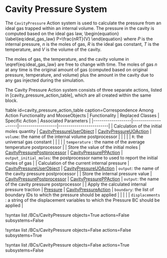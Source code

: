 # Cavity Pressure System

The  `CavityPressure` Action system is used to calculate the pressure from an ideal gas trapped within an internal volume.
The pressure in the cavity is computed based on the ideal gas law,
\begin{equation}
  \label{eq:ideal_gas_law}
  P=\frac{nRT}{V}
\end{equation}
where $P$ is the internal pressure, $n$ is the moles of gas, $R$ is the ideal gas constant, $T$ is the temperature, and $V$ is the volume of the cavity.

The moles of gas, the temperature, and the cavity volume in \eqref{eq:ideal_gas_law} are free to change with time.  The moles of gas $n$ at any time is the original amount of gas (computed based on original pressure, temperature, and volume) plus the amount in the cavity due to any gas injected during the simulation.

The Cavity Pressure Action system consists of three separate actions, listed in [cavity_pressure_action_table], which are all created within the same block.

!table id=cavity_pressure_action_table caption=Correspondence Among Action Functionality and MooseObjects
| Functionality     | Replaced Classes   | Specific Action   | Associated Parameters   |
|-------------------|--------------------|-------------------|-------------------------|
| Calculation of the initial moles quantity | [CavityPressureUserObject](/UserObjects/tensor_mechanics/CavityPressureUserObject.md) | [CavityPressureUOAction](/tensor_mechanics/CavityPressureUOAction.md) | `volume`: the name of the internal volume postprocessor |
|  |  |  | `R`: the universal gas constant |
|  |  |  | `temperature` : the name of the average temperature postprocessor |
| Store the value of the initial moles | [CavityPressurePostprocessor](/Postprocessors/tensor_mechanics/CavityPressurePostprocessor.md) | [CavityPressurePPAction](/tensor_mechanics/CavityPressurePPAction.md) | `output_initial_moles`: the postprocessor name to used to report the initial moles of gas |
| Calculation of the current internal pressure | [CavityPressureUserObject](/UserObjects/tensor_mechanics/CavityPressureUserObject.md) | [CavityPressureUOAction](/tensor_mechanics/CavityPressureUOAction.md) | `output`: the name of the cavity pressure postprocessor |
| Store the internal pressure value | [CavityPressurePostprocessor](/Postprocessors/tensor_mechanics/CavityPressurePostprocessor.md) | [CavityPressurePPAction](/tensor_mechanics/CavityPressurePPAction.md) | `output`: the name of the cavity pressure postprocessor |
| Apply the calculated internal pressure traction | [Pressure](/BCs/tensor_mechanics/Pressure.md) | [CavityPressureAction](/tensor_mechanics/CavityPressureAction.md) | `boundary`: the list of boundary IDs to which the pressure should be applied |
|  |  |  | `displacements` : a string of the displacement variables to which the Pressure BC should be applied |


!syntax list /BCs/CavityPressure objects=True actions=False subsystems=False

!syntax list /BCs/CavityPressure objects=False actions=False subsystems=True

!syntax list /BCs/CavityPressure objects=False actions=True subsystems=False
